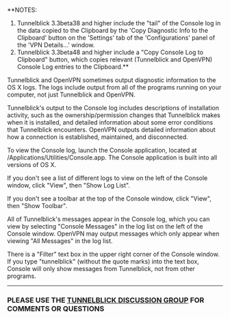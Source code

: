 **NOTES:
  1. Tunnelblick 3.3beta38 and higher include the "tail" of the Console log in the data copied to the Clipboard by the 'Copy Diagnostic Info to the Clipboard' button on the 'Settings' tab of the 'Configurations' panel of the 'VPN Details…' window.
  1. Tunnelblick 3.3beta48 and higher include a "Copy Console Log to Clipboard" button, which copies relevant (Tunnelblick and OpenVPN) Console Log entries to the Clipboard.**

Tunnelblick and OpenVPN sometimes output diagnostic information to the OS X logs. The logs include output from all of the programs running on your computer, not just Tunnelblick and OpenVPN.

Tunnelblick's output to the Console log includes descriptions of installation activity, such as the ownership/permission changes that Tunnelblick makes when it is installed, and detailed information about some error conditions that Tunnelblick encounters. OpenVPN outputs detailed information about how a connection is established, maintained, and disconnected.

To view the Console log, launch the Console application, located at /Applications/Utilities/Console.app. The Console application is built into all versions of OS X.

If you don't see a list of different logs to view on the left of the Console window, click "View", then "Show Log List".

If you don't see a toolbar at the top of the Console window, click "View", then "Show Toolbar".

All of Tunnelblick's messages appear in the Console log, which you can view by selecting "Console Messages" in the log list on the left of the Console window. OpenVPN may output messages which only appear when viewing "All Messages" in the log list.

There is a "Filter" text box in the upper right corner of the Console window. If you type "tunnelblick" (without the quote marks) into the text box, Console will only show messages from Tunnelblick, not from other programs.


---


### PLEASE USE THE [TUNNELBLICK DISCUSSION GROUP](https://groups.google.com/forum/#!forum/tunnelblick-discuss) FOR COMMENTS OR QUESTIONS
